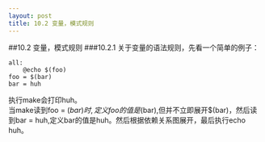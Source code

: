 ```yaml
---
layout: post
title: 10.2 变量，模式规则
---
```


##10.2 变量，模式规则
###10.2.1 
关于变量的语法规则，先看一个简单的例子：

    all:
        @echo $(foo)
    foo = $(bar)
    bar = huh

执行make会打印huh。<br>
当make读到foo = $(bar)时,定义foo的值是$(bar),但并不立即展开$(bar)，然后读到bar = huh,定义bar的值是huh。然后根据依赖关系图展开，最后执行echo huh。

